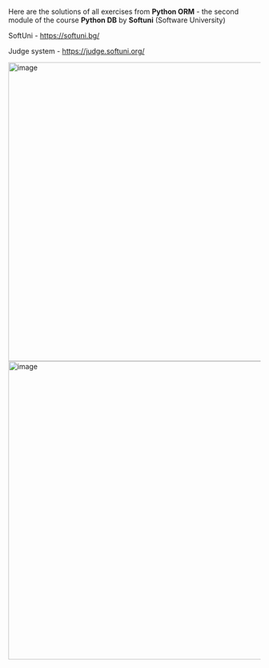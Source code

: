 Here are the solutions of all exercises from **Python ORM** - the second module of the course **Python DB** by **Softuni** (Software University)

SoftUni - https://softuni.bg/

Judge system - https://judge.softuni.org/

<img width="597" alt="image" src="https://github.com/user-attachments/assets/7463aa88-eaf8-44b1-8ed3-4ebbc8cf4f2e">
<img width="596" alt="image" src="https://github.com/user-attachments/assets/5ef9c503-8c43-431d-ac9c-2e1d6f55204d">

